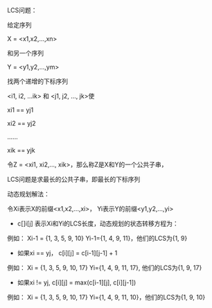 LCS问题：

给定序列

X = <x1,x2,...,xn>

和另一个序列

Y = <y1,y2,...,ym>

 

找两个递增的下标序列

<i1, i2, ...ik> 和 <j1, j2, ..., jk>使

xi1 == yj1

xi2 == yj2

......

xik == yjk

令Z = <xi1, xi2,..., xik>，那么称Z是X和Y的一个公共子串，

LCS问题是求最长的公共子串，即最长的下标序列

 

动态规划解法：

令Xi表示X的前缀<x1,x2,...,xi>， Yi表示Y的前缀<y1,y2,...,yi>

* c[]i[j] 表示Xi和Yi的LCS长度，动态规划的状态转移方程为：

例如： Xi-1 = {1, 3, 5, 9, 10}  Yi-1={1, 4, 9, 11}，他们的LCS为{1, 9}

* 如果xi == yj， c[i][j] = c[i-1][j-1] + 1 

例如： Xi = {1, 3, 5, 9, 10, 17}   Yi={1, 4, 9, 11, 17}, 他们的LCS为{1, 9, 17}

* 如果xi != yj,      c[i][j] = max(c[i-1][j], c[i][j-1])

例如： Xi = {1, 3, 5, 9, 10, 17}   Yi={1, 4, 9, 11, 10}，他们的LCS为{1, 9, 10}
